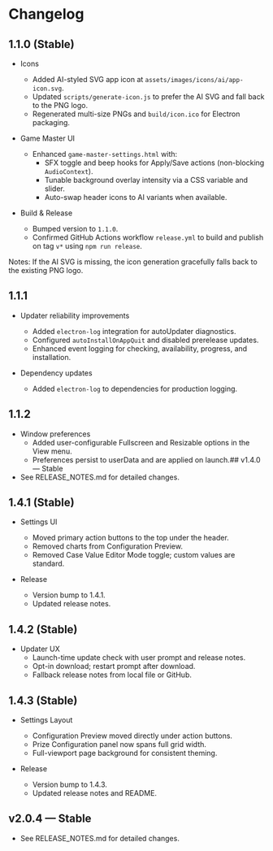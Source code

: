 # Changelog

## 1.1.0 (Stable)

- Icons
  - Added AI-styled SVG app icon at `assets/images/icons/ai/app-icon.svg`.
  - Updated `scripts/generate-icon.js` to prefer the AI SVG and fall back to the PNG logo.
  - Regenerated multi-size PNGs and `build/icon.ico` for Electron packaging.

- Game Master UI
  - Enhanced `game-master-settings.html` with:
    - SFX toggle and beep hooks for Apply/Save actions (non-blocking `AudioContext`).
    - Tunable background overlay intensity via a CSS variable and slider.
    - Auto-swap header icons to AI variants when available.

- Build & Release
  - Bumped version to `1.1.0`.
  - Confirmed GitHub Actions workflow `release.yml` to build and publish on tag `v*` using `npm run release`.

Notes: If the AI SVG is missing, the icon generation gracefully falls back to the existing PNG logo.

## 1.1.1

- Updater reliability improvements
  - Added `electron-log` integration for autoUpdater diagnostics.
  - Configured `autoInstallOnAppQuit` and disabled prerelease updates.
  - Enhanced event logging for checking, availability, progress, and installation.

- Dependency updates
  - Added `electron-log` to dependencies for production logging.

## 1.1.2

- Window preferences
  - Added user-configurable Fullscreen and Resizable options in the View menu.
  - Preferences persist to userData and are applied on launch.## v1.4.0 — Stable
- See RELEASE_NOTES.md for detailed changes.

## 1.4.1 (Stable)

- Settings UI
  - Moved primary action buttons to the top under the header.
  - Removed charts from Configuration Preview.
  - Removed Case Value Editor Mode toggle; custom values are standard.

- Release
  - Version bump to 1.4.1.
  - Updated release notes.

## 1.4.2 (Stable)

- Updater UX
  - Launch-time update check with user prompt and release notes.
  - Opt-in download; restart prompt after download.
  - Fallback release notes from local file or GitHub.

## 1.4.3 (Stable)

- Settings Layout
  - Configuration Preview moved directly under action buttons.
  - Prize Configuration panel now spans full grid width.
  - Full-viewport page background for consistent theming.

- Release
  - Version bump to 1.4.3.
  - Updated release notes and README.

## v2.0.4 — Stable
- See RELEASE_NOTES.md for detailed changes.

